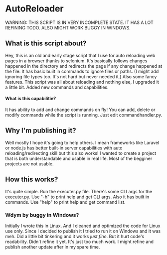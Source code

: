 # AutoReloader
 WARNING: THIS SCRIPT IS IN VERY INCOMPLETE STATE. IT HAS A LOT REFINING TODO. ALSO MIGHT WORK BUGGY IN WINDOWS. 

 ## What is this script about? 
 Hey, this is an old and early stage script that I use for auto reloading web pages in a browser thanks to selenium. It's basically follows changes happened in the directory and redirects the page if any change happened at the file. It has basic built in commands to ignore files or paths. (I might add ignoring file types too. It's not hard but never needed it.) Also some fancy features. This script was all about reloading and nothing else, I upgraded it a little bit. Added new commands and capabilities.
 #### What is this capabilitie? 
 It has ability to add and change commands on fly! You can add, delete or modify commands while the script is running. Just edit commandhandler.py.

 ## Why I'm publishing it?
 Well mostly I hope it's going to help others. I mean frameworks like Laravel or node.js has better built-in server capabilities with auto reloading/redirecting skill but this also works! I wanted to create a project that is both understandable and usable in real life. Most of the begginer projects are not usable. 

 ## How this works? 
 It's quite simple. Run the executer.py file.  There's some CLI args for the executer.py. Use "-h" to print help and get CLI args. Also it has built in commands. Use "help" to print help and get command list.
 
 ### Wdym by buggy in Windows?
 Initially I wrote this in Linux. And I cleaned and optimized the code for Linux use only. Since I decided to publish it I tried to run it on Windows and it was meh. Did a little bit tinkering and it works *just fine*. But it hurt code's readability. Didn't refine it yet. It's just too much work. I might refine and publish another update after in my spare time.
